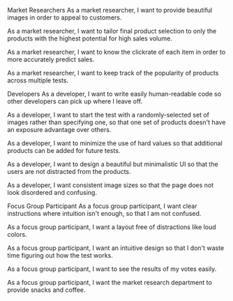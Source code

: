 Market Researchers
As a market researcher, I want to provide beautiful images in order to appeal to customers.

As a market researcher, I want to tailor final product selection to only the products with the highest potential for high sales volume.

As a market researcher, I want to know the clickrate of each item in order to more accurately predict sales.

As a market researcher, I want to keep track of the popularity of products across multiple tests.

Developers
As a developer, I want to write easily human-readable code so other developers can pick up where I leave off.

As a developer, I want to start the test with a randomly-selected set of images rather than specifying one, so that one set of products doesn't have an exposure advantage over others.

As a developer, I want to minimize the use of hard values so that additional products can be added for future tests.

As a developer, I want to design a beautiful but minimalistic UI so that the users are not distracted from the products.

As a developer, I want consistent image sizes so that the page does not look disordered and confusing.

Focus Group Participant
As a focus group participant, I want clear instructions where intuition isn't enough, so that I am not confused.

As a focus group participant, I want a layout free of distractions like loud colors.

As a focus group participant, I want an intuitive design so that I don't waste time figuring out how the test works.

As a focus group participant, I want to see the results of my votes easily.

As a focus group participant, I want the market research department to provide snacks and coffee.